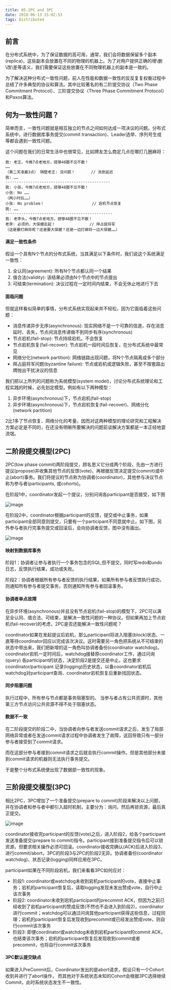 ```yaml
---
title: 05-2PC and 3PC
date: 2018-06-13 15:02:53
tags: Distributed
---
```


## 前言
在分布式系统中，为了保证数据的高可用，通常，我们会将数据保留多个副本(replica)，这些副本会放置在不同的物理的机器上。为了对用户提供正确的增\删\改\差等语义，我们需要保证这些放置在不同物理机器上的副本是一致的。

为了解决这种分布式一致性问题，前人在性能和数据一致性的反反复复权衡过程中总结了许多典型的协议和算法。其中比较著名的有二阶提交协议（Two Phase Commitment Protocol）、三阶提交协议（Three Phase Commitment Protocol）和Paxos算法。

## 何为一致性问题？
简单而言，一致性问题就是相互独立的节点之间如何达成一项决议的问题。分布式系统中，进行数据库事务提交(commit transaction)、Leader选举、序列号生成等都会遇到一致性问题。

这个问题在我们的日常生活中也很常见，比如牌友怎么商定几点在哪打几圈麻将：
```
我: 老王，今晚7点老地方，搓够48圈不见不散！
……
（第二天凌晨3点） 隔壁老王: 没问题！       // 消息延迟
我: ……
----------------------------------------------
我: 小张，今晚7点老地方，搓够48圈不见不散！
小张: No ……                           
（两小时后……）
小张: No problem！                     // 宕机节点恢复
我: ……
-----------------------------------------------
我: 老李头，今晚7点老地方，搓够48圈不见不散！
老李: 必须的，大保健走起！               // 拜占庭将军
（这是要打麻将呢？还是要大保健？还是一边打麻将一边大保健……）
```
#### 满足一致性条件
假设一个具有N个节点的分布式系统，当其满足以下条件时，我们说这个系统满足一致性：

1. 全认同(agreement): 所有N个节点都认同一个结果
1. 值合法(validity): 该结果必须由N个节点中的节点提出
1. 可结束(termination): 决议过程在一定时间内结束，不会无休止地进行下去

#### 面临问题
但就这样看似简单的事情，分布式系统实现起来并不轻松，因为它面临着这些问题：

- 消息传递异步无序(asynchronous): 现实网络不是一个可靠的信道，存在消息延时、丢失，节点间消息传递做不到同步有序(synchronous)
- 节点宕机(fail-stop): 节点持续宕机，不会恢复
- 节点宕机恢复(fail-recover): 节点宕机一段时间后恢复，在分布式系统中最常见
- 网络分化(network partition): 网络链路出现问题，将N个节点隔离成多个部分
- 拜占庭将军问题(byzantine failure): 节点或宕机或逻辑失败，甚至不按套路出牌抛出干扰决议的信息

我们把以上所列的问题称为系统模型(system model)，讨论分布式系统理论和工程实践的时候，必先划定模型。例如有以下两种模型：

1. 异步环境(asynchronous)下，节点宕机(fail-stop)
1. 异步环境(asynchronous)下，节点宕机恢复(fail-recover)、网络分化(network partition)

2比1多了节点恢复、网络分化的考量，因而对这两种模型的理论研究和工程解决方案必定是不同的，在还没有明晰所要解决的问题前谈解决方案都是一本正经地耍流氓。

## 二阶段提交模型(2PC)
2PC(tow phase commit)两阶段提交，顾名思义它分成两个阶段，先由一方进行提议(propose)并收集其他节点的反馈(vote)，再根据反馈决定提交(commit)或中止(abort)事务。我们将提议的节点称为协调者(coordinator)，其他参与决议节点称为参与者(participants, 或cohorts)。

在阶段1中，coordinator发起一个提议，分别问询各participant是否接受，如下图

![image](https://note.youdao.com/yws/api/personal/file/978FBF4E3B5D408B936D09800C1FA8B6?method=download&shareKey=dc75331d9237af740eed839dab70f88d)

在阶段2中，coordinator根据participant的反馈，提交或中止事务，如果participant全部同意则提交，只要有一个participant不同意就中止。如下图，另外参与者执行完事务提交或回滚后，会向协调者反馈，图中没有画出。

![image](https://note.youdao.com/yws/api/personal/file/38678F1DAD384845AE338D0B871D0488?method=download&shareKey=76e9b6a3616093f856194cdce9743eef)

#### 映射到数据库事务
阶段1：协调者让参与者执行一个事务包含的SQL,但不提交，同时写redo和undo日志，反馈执行结果，成功或失败。

阶段2：协调者根据所有参与者反馈的执行结果，如果所有参与者反馈执行成功，则通知所有参与者提交事务，否则通知所有参与者回滚事务。

#### 协调者单点故障
在异步环境(asynchronous)并且没有节点宕机(fail-stop)的模型下，2PC可以满足全认同、值合法、可结束，是解决一致性问题的一种协议。但如果再加上节点宕机(fail-recover)的考虑，2PC是否还能解决一致性问题呢？

coordinator如果在发起提议后宕机，那么participant将进入阻塞(block)状态、一直等待coordinator回应以完成该次决议。这时需要另一角色把系统从不可结束的状态中带出来，我们把新增的这一角色叫协调者备份(coordinator watchdog)。coordinator宕机一定时间后，watchdog接替原coordinator工作，通过问询(query) 各participant的状态，决定阶段2是提交还是中止。这也要求 coordinator/participant 记录(logging)历史状态，以备coordinator宕机后watchdog对participant查询、coordinator宕机恢复后重新找回状态。

#### 同步阻塞问题
执行过程中，所有参与节点都是事务阻塞型的。
当参与者占有公共资源时，其他第三方节点访问公共资源不得不处于阻塞状态。

#### 数据不一致
在二阶段提交的阶段二中，当协调者向参与者发送commit请求之后，发生了局部网络异常或者在发送commit请求过程中协调者发生了故障，这回导致只有一部分参与者接受到了commit请求。

而在这部分参与者接到commit请求之后就会执行commit操作。但是其他部分未接到commit请求的机器则无法执行事务提交。

于是整个分布式系统便出现了数据部一致性的现象。

## 三阶段提交模型(3PC)
相比2PC，3PC增加了一个准备提交(prepare to commit)阶段来解决以上问题，并在协调者和参与者中都引入超时机制，主要分为：询问，然后再锁资源，最后真正提交。

![image](https://note.youdao.com/yws/api/personal/file/11DCBE566D4C4AAA82AE587971620278?method=download&shareKey=288902bda3c75926a52ea0d39e09edb3)

coordinator接收完participant的反馈(vote)之后，进入阶段2，给各个participant发送准备提交(prepare to commit)指令。participant接到准备提交指令后可以锁资源，但要求相关操作必须可回滚。coordinator接收完确认(ACK)后进入阶段3、进行commit/abort，3PC的阶段3与2PC的阶段2无异。协调者备份(coordinator watchdog)、状态记录(logging)同样应用在3PC。

participant如果在不同阶段宕机，我们来看看3PC如何应对：
- 阶段1: coordinator或watchdog未收到宕机participant的vote，直接中止事务；宕机的participant恢复后，读取logging发现未发出赞成vote，自行中止该次事务
- 阶段2: coordinator未收到宕机participant的precommit ACK，但因为之前已经收到了宕机participant的赞成反馈(不然也不会进入到阶段2)，coordinator进行commit；watchdog可以通过问询其他participant获得这些信息，过程同理；宕机的participant恢复后发现收到precommit或已经发出赞成vote，则自行commit该次事务
- 阶段3: 即便coordinator或watchdog未收到宕机participant的commit ACK，也结束该次事务；宕机的participant恢复后发现收到commit或者precommit，也将自行commit该次事务

#### 3PC默认提交缺点
如果进入PreCommit后，Coordinator发出的是abort请求，假设只有一个Cohort收到并进行了abort操作，
而其他对于系统状态未知的Cohort会根据3PC选择继续Commit，此时系统状态发生不一致性。